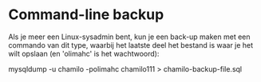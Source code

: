 # Command-line backup

Als je meer een Linux-sysadmin bent, kun je een back-up maken met een commando van dit type, waarbij het laatste deel het bestand is waar je het wilt opslaan (en 'olimahc' is het wachtwoord):

mysqldump -u chamilo -polimahc chamilo111 > chamilo-backup-file.sql
